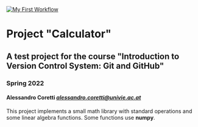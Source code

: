 [![My First Workflow](https://github.com/corettialessandro/calculator/actions/workflows/your-first-workflow.yml/badge.svg)](https://github.com/corettialessandro/calculator/actions/workflows/your-first-workflow.yml)

# Project "Calculator"

## A test project for the course "Introduction to Version Control System: Git and GitHub"

### Spring 2022

#### Alessandro Coretti *<alessandro.coretti@univie.ac.at>*

This project implements a small math library with standard operations and some linear algebra functions.
Some functions use **numpy**.
